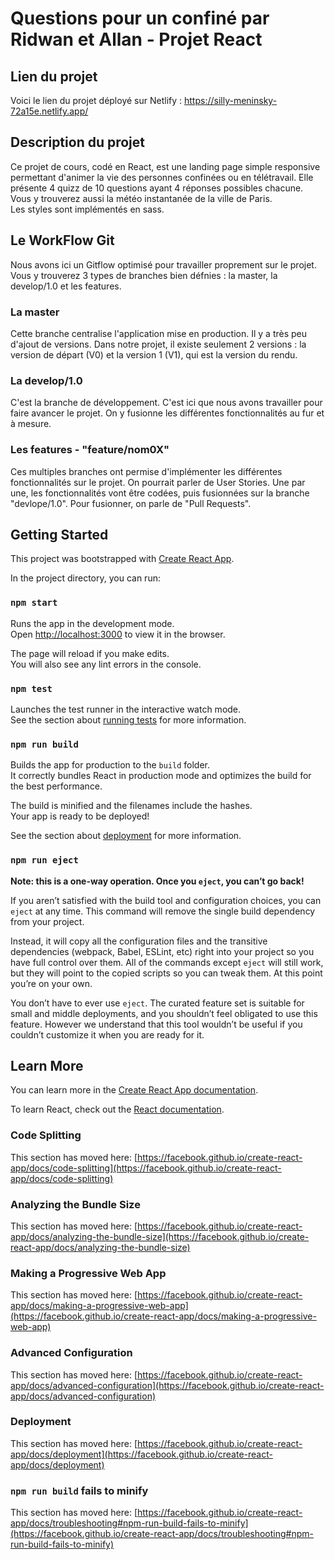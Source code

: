 # Questions pour un confiné par Ridwan et Allan - Projet React

## Lien du projet

Voici le lien du projet déployé sur Netlify : https://silly-meninsky-72a15e.netlify.app/

## Description du projet

Ce projet de cours, codé en React, est une landing page simple responsive permettant d'animer la vie des personnes confinées
ou en télétravail. 
Elle présente 4 quizz de 10 questions ayant 4 réponses possibles chacune. 
Vous y trouverez aussi la météo instantanée de la ville de Paris.  
Les styles sont implémentés en sass. 

## Le WorkFlow Git 

Nous avons ici un Gitflow optimisé pour travailler proprement sur le projet. 
Vous y trouverez 3 types de branches bien défnies : la master, la develop/1.0 et les features. 
    
### La master

Cette branche centralise l'application mise en production. Il y a très peu d'ajout de versions. Dans notre projet, il existe seulement 2 versions : la version de départ (V0) et la version 1 (V1), qui est la version du rendu. 

### La develop/1.0

C'est la branche de développement. C'est ici que nous avons travailler pour faire avancer le projet. 
On y fusionne les différentes fonctionnalités au fur et à mesure.

### Les features - "feature/nom0X"

Ces multiples branches ont permise d'implémenter les différentes fonctionnalités sur le projet. On pourrait parler de User Stories. 
Une par une, les fonctionnalités vont être codées, puis fusionnées sur la branche "devlope/1.0". Pour fusionner, on parle de "Pull Requests".

## Getting Started

This project was bootstrapped with [Create React App](https://github.com/facebook/create-react-app).

In the project directory, you can run:

### `npm start`

Runs the app in the development mode.\
Open [http://localhost:3000](http://localhost:3000) to view it in the browser.

The page will reload if you make edits.\
You will also see any lint errors in the console.

### `npm test`

Launches the test runner in the interactive watch mode.\
See the section about [running tests](https://facebook.github.io/create-react-app/docs/running-tests) for more information.

### `npm run build`

Builds the app for production to the `build` folder.\
It correctly bundles React in production mode and optimizes the build for the best performance.

The build is minified and the filenames include the hashes.\
Your app is ready to be deployed!

See the section about [deployment](https://facebook.github.io/create-react-app/docs/deployment) for more information.

### `npm run eject`

**Note: this is a one-way operation. Once you `eject`, you can’t go back!**

If you aren’t satisfied with the build tool and configuration choices, you can `eject` at any time. This command will remove the single build dependency from your project.

Instead, it will copy all the configuration files and the transitive dependencies (webpack, Babel, ESLint, etc) right into your project so you have full control over them. All of the commands except `eject` will still work, but they will point to the copied scripts so you can tweak them. At this point you’re on your own.

You don’t have to ever use `eject`. The curated feature set is suitable for small and middle deployments, and you shouldn’t feel obligated to use this feature. However we understand that this tool wouldn’t be useful if you couldn’t customize it when you are ready for it.

## Learn More

You can learn more in the [Create React App documentation](https://facebook.github.io/create-react-app/docs/getting-started).

To learn React, check out the [React documentation](https://reactjs.org/).

### Code Splitting

This section has moved here: [https://facebook.github.io/create-react-app/docs/code-splitting](https://facebook.github.io/create-react-app/docs/code-splitting)

### Analyzing the Bundle Size

This section has moved here: [https://facebook.github.io/create-react-app/docs/analyzing-the-bundle-size](https://facebook.github.io/create-react-app/docs/analyzing-the-bundle-size)

### Making a Progressive Web App

This section has moved here: [https://facebook.github.io/create-react-app/docs/making-a-progressive-web-app](https://facebook.github.io/create-react-app/docs/making-a-progressive-web-app)

### Advanced Configuration

This section has moved here: [https://facebook.github.io/create-react-app/docs/advanced-configuration](https://facebook.github.io/create-react-app/docs/advanced-configuration)

### Deployment

This section has moved here: [https://facebook.github.io/create-react-app/docs/deployment](https://facebook.github.io/create-react-app/docs/deployment)

### `npm run build` fails to minify

This section has moved here: [https://facebook.github.io/create-react-app/docs/troubleshooting#npm-run-build-fails-to-minify](https://facebook.github.io/create-react-app/docs/troubleshooting#npm-run-build-fails-to-minify)
